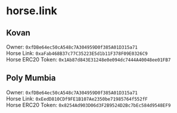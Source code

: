 # horse.link

## Kovan
Owner: `0xfDBe64ec50cA548c7A304959D0f385A01D315a71`   
Horse Link: `0xaFab468B37c77C35223E5d1b11F378F09E0326C9`   
Horse ERC20 Token: `0x1Ab87d843E31248e0e094dc7444A40048ee01FB7`   

## Poly Mumbia

Owner: `0xfDBe64ec50cA548c7A304959D0f385A01D315a71`   
Horse Link:  `0xEedD810CDf9FE1B107Ae2350be71985764f552fF`  
Horse ERC20 Token: `0x8254Ad903D06d3F2B9524D2Bc7bEc584d9548EF9`  
